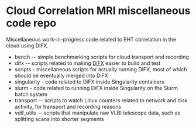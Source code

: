 # Cloud Correlation MRI miscellaneous code repo

Miscellaneous work-in-progress code related to EHT correlation in the cloud using DiFX.

* bench -- simple benchmarking scripts for cloud transport and recording
* difx -- scripts related to making [DiFX](https://github.com/difx/)  easier to build and test
* scripts - miscellaneous scripts for actually running DiFX, most of which should be eventually merged into DiFX
* singularity - code related to DiFX inside Singularity containers
* slurm - code related to running DiFX inside Singularity on the Slurm batch system
* transport -- scripts to watch Linux counters related to network and disk activity, for transport and recording reasons
* vdif_utils -- scripts that manipulate raw VLBI telescope data, such as splitting scans into shorter segments
